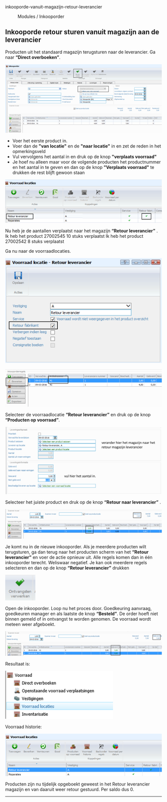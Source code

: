 <properties>
	<page>
		<title>inkooporde-vanuit-magazijn-retour-leverancier</title>
		<description>inkooporde-vanuit-magazijn-retour-leverancier</description>
	</page>
	<menu>
		<position>Modules / Inkooporder</position> 
		<title>Inkooporde vanuit magazijn retour leverancier</title>
	</menu>
</properties>

## Inkooporde retour sturen vanuit magazijn aan de leverancier ##

Producten uit het standaard magazijn terugsturen naar de leverancier.
Ga naar **“Direct overboeken”**.
 
![](images/1.png)

- Voer het eerste product in.
- Voer dan de **"van locatie"** en de **"naar locatie"** in en zet de reden in het opmerkingsveld
- Vul vervolgens het aantal in en druk op de knop **"verplaats voorraad"**
- Je hoef nu alleen maar voor de volgende producten het productnummer en het aantal in te geven en dan op de knop **"Verplaats voorraad"** te drukken de rest blijft gewoon staan

![](images/2.png)

Nu heb je de aantallen verplaatst naar het magazijn **“Retour leverancier”** .
Ik heb het product 27002545 10 stuks verplaatst
Ik heb het product 27002542 8 stuks verplaatst

Ga nu naar de voorraadlocaties.
 
![](images/3.png)

![](images/4.png)

Selecteer de voorraadlocatie **“Retour leverancier”** en druk op de knop **“Producten op voorraad”**.
 
![](images/5.png)

Selecteer het juiste product en druk op de knop **“Retour naar leverancier”** .
 
![](images/6.png)

Je komt nu in de nieuwe inkooporder. Als je meerdere producten wilt terugsturen, ga dan terug naar het producten scherm van het **“Retour leverancier”** en voer de actie opnieuw uit. Alle regels komen dan in één inkooporder terecht. Weliswaar negatief. Je kan ook meerdere regels selecteren en dan op de knop **“Retour leverancier”** drukken
 
![](images/7.png)

Open de inkooporder.
Loop nu het proces door. Goedkeuring aanvraag, goedkeuren manager en als laatste de knop **“Besteld”**. De order hoeft niet binnen gemeld of in ontvangst te worden genomen.
De voorraad wordt meteen weer afgeboekt.

![](images/8.png)
 
Resultaat is:

![](images/9.png)

Voorraad historie:
 
![](images/10.png)

Producten zijn nu tijdelijk opgeboekt geweest in het Retour leverancier magazijn en van daaruit weer retour gestuurd. Per saldo dus 0.


----------
